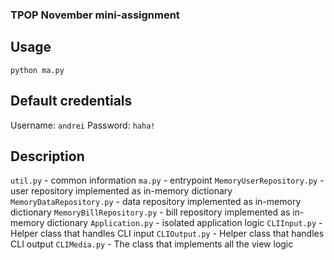 ### TPOP November mini-assignment

## Usage

```python ma.py```

## Default credentials

Username: ```andrei```
Password: ```haha!```

## Description
```util.py``` - common information
```ma.py``` - entrypoint
```MemoryUserRepository.py``` - user repository implemented as in-memory dictionary
```MemoryDataRepository.py``` - data repository implemented as in-memory dictionary
```MemoryBillRepository.py``` - bill repository implemented as in-memory dictionary
```Application.py``` - isolated application logic
```CLIInput.py``` - Helper class that handles CLI input
```CLIOutput.py``` - Helper class that handles CLI output
```CLIMedia.py``` - The class that implements all the view logic